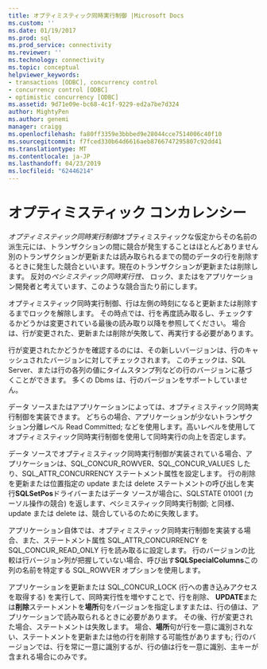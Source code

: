 ```yaml
---
title: オプティミスティック同時実行制御 |Microsoft Docs
ms.custom: ''
ms.date: 01/19/2017
ms.prod: sql
ms.prod_service: connectivity
ms.reviewer: ''
ms.technology: connectivity
ms.topic: conceptual
helpviewer_keywords:
- transactions [ODBC], concurrency control
- concurrency control [ODBC]
- optimistic concurrency [ODBC]
ms.assetid: 9d71e09e-bc68-4c1f-9229-ed2a7be7d324
author: MightyPen
ms.author: genemi
manager: craigg
ms.openlocfilehash: fa80ff3359e3bbbed9e28044cce7514006c40f10
ms.sourcegitcommit: f7fced330b64d6616aeb8766747295807c92dd41
ms.translationtype: MT
ms.contentlocale: ja-JP
ms.lasthandoff: 04/23/2019
ms.locfileid: "62446214"
---
```

# <a name="optimistic-concurrency"></a>オプティミスティック コンカレンシー
*オプティミスティック同時実行制御*オプティミスティックな仮定からその名前の派生元には、トランザクションの間に競合が発生することはほとんどありません別のトランザクションが更新または読み取られるまでの間のデータの行を削除するときに発生した競合といいます。現在のトランザクションが更新または削除します。 反対の*ペシミスティック同時実行性、* ロック、またはをアプリケーション開発者と考えています、このような競合当たり前にします。  
  
 オプティミスティック同時実行制御、行は左側の時刻になると更新または削除するまでロックを解除します。 その時点では、行を再度読み取るし、チェックするかどうかは変更されている最後の読み取り以降を参照してください。 場合は、行が変更された、更新または削除が失敗して、再実行する必要があります。  
  
 行が変更されたかどうかを確認するのには、その新しいバージョンは、行のキャッシュされたバージョンに対してチェックされます。 このチェックは、SQL Server、または行の各列の値にタイムスタンプ列などの行のバージョンに基づくことができます。 多くの Dbms は、行のバージョンをサポートしていません。  
  
 データ ソースまたはアプリケーションによっては、オプティミスティック同時実行制御を実装できます。 どちらの場合、アプリケーションが少ないトランザクション分離レベル Read Committed; などを使用します。高いレベルを使用してオプティミスティック同時実行制御を使用して同時実行の向上を否定します。  
  
 データ ソースでオプティミスティック同時実行制御が実装されている場合、アプリケーションは、SQL_CONCUR_ROWVER、SQL_CONCUR_VALUES したり、SQL_ATTR_CONCURRENCY ステートメント属性を設定します。 行の削除を更新または位置指定の update または delete ステートメントの呼び出しを実行**SQLSetPos**ドライバーまたはデータ ソースが場合に、SQLSTATE 01001 (カーソル操作の競合) を返します、ペシミスティック同時実行制御; と同様、update または delete は、競合しているのために失敗します。  
  
 アプリケーション自体では、オプティミスティック同時実行制御を実装する場合、また、ステートメント属性 SQL_ATTR_CONCURRENCY を SQL_CONCUR_READ_ONLY 行を読み取るに設定します。 行のバージョンの比較は行バージョン列が把握していない場合、呼び出す**SQLSpecialColumns**この列の名前を特定する SQL_ROWVER オプションを使用します。  
  
 アプリケーションを更新または SQL_CONCUR_LOCK (行への書き込みアクセスを取得する) を実行して、同時実行性を増やすことで、行を削除、 **UPDATE**または**削除**ステートメントを**場所**句をバージョンを指定しますまたは、行の値は、アプリケーションで読み取られるときに必要があります。 その後、行が変更された場合、ステートメントは失敗します。 場合、**場所**句が行を一意に識別されない、ステートメントを更新または他の行を削除する可能性がありますも; 行のバージョンでは、行を常に一意に識別するが、行の値は行を一意に識別、主キーが含まれる場合にのみです。
